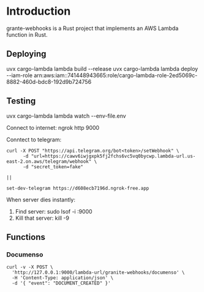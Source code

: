 # Introduction

grante-webhooks is a Rust project that implements an AWS Lambda function in Rust.

## Deploying

uvx cargo-lambda lambda build --release
uvx cargo-lambda lambda deploy --iam-role arn:aws:iam::741448943665:role/cargo-lambda-role-2ed5069c-8882-460d-bdc8-192d9b724756

## Testing

uvx cargo-lambda lambda watch --env-file.env

Connect to internet: ngrok http 9000

Conntect to telegram:

```
curl -X POST "https://api.telegram.org/bot<token>/setWebhook" \
      -d "url=https://cawv6iwjgxpk5fj2fchs6vc5vq0bycwp.lambda-url.us-east-2.on.aws/telegram/webhook" \
      -d "secret_token=fake"

||

set-dev-telegram https://d608ecb7196d.ngrok-free.app
```

When server dies instantly:

1. Find server: sudo lsof -i :9000
2. Kill that server: kill -9 <PID>

## Functions

### Documenso

```
curl -v -X POST \
  'http://127.0.0.1:9000/lambda-url/granite-webhooks/documenso' \
  -H 'Content-Type: application/json' \
  -d '{ "event": "DOCUMENT_CREATED" }'

```

###